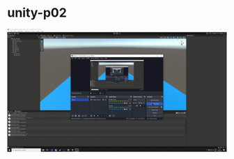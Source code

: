 # unity-p02

![video](https://github.com/julio-carrasco/unity-p02/blob/main/2023-10-03%2000-15-48.gif)
